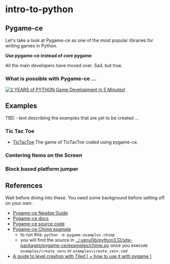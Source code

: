 # intro-to-python

## Pygame-ce
Let's take a look at Pygame-ce as one of the most popular libraries for writing games in Python.

**Use pygame-ce instead of core pygame**

All the main developers have moved over. Sad, but true.

### What is possible with Pygame-ce ...

[![2 YEARS of PYTHON Game Development in 5 Minutes!](https://img.youtube.com/vi/lzHLPaU7UUE/0.jpg)](https://youtu.be/lzHLPaU7UUE)

## Examples


TBD - text describing the examples that are yet to be created ...


### Tic Tac Toe
- [TicTacToe](../examples/05_tictactoe/__main__.py)
The game of TicTacToe coded using pygame-ce.

### Centering Items on the Screen


### Block based platform jumper


## References

Wait before diving into these. You need some background before setting off on your own.

- [Pygame-ce Newbie Guide](https://pyga.me/docs/tutorials/en/newbie-guide.html)
- [Pygame-ce docs](https://pyga.me/docs/)
- [Pygame-ce source code](https://github.com/pygame-community/pygame-ce)
- [Pygame-ce Chimp example](https://pyga.me/docs/tutorials/en/chimp-explanation.html)
    - to run this: `python -m pygame.examples.chimp`
    - you will find the source in [../.venv/lib/python3.12/site-packages/pygame-ce/examples/chimp.py](../.venv/lib/python3.12/site-packages/pygame/examples/chimp.py) once you execute `examples/create_venv` or `examples\create_venv.cmd`
- [A guide to level creation with Tiled [ + how to use it with pygame ]](https://youtu.be/N6xqCwblyiw)
